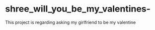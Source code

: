# shree_will_you_be_my_valentines-
This project is regarding asking my girlfriend to be my valentine

